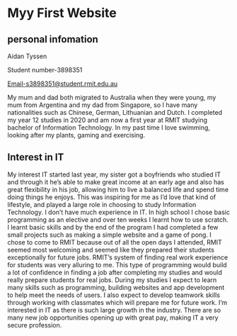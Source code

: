 <!DOCTYPE html>
<html>
<body>
  

<h1>Myy First Website</h1>
<h2> personal infomation </h2>

<p>Aidan Tyssen

Student number-3898351

Email-s3898351@student.rmit.edu.au
</p>
<p>My mum and dad both migrated to Australia when they were young, my mum from Argentina and my dad from Singapore, so I have many nationalities such as Chinese, German, Lithuanian and Dutch.  I completed my year 12 studies in 2020 and am now a first year at RMIT studying bachelor of Information Technology. In my past time I love swimming, looking after my plants, gaming and exercising. </p>
<h2>Interest in IT </h2>
<p>My interest IT started last year, my sister got a boyfriends who studied IT and through it he’s able to make great income at an early age and also has great flexibility in his job, allowing him to live a balanced life and spend time doing things he enjoys.  This was inspiring for me as I’d love that kind of lifestyle, and played a large role in choosing to study Information Technology. 
I don’t have much experience in IT. In high school I chose basic programming as an elective and over ten weeks I learnt how to use scratch. I learnt basic skills and by the end of the program I had completed a few small projects such as making a simple website and a game of pong. 
I chose to come to RMIT because out of all the open days I attended, RMIT seemed most welcoming and seemed like they prepared their students exceptionally for future jobs. RMIT’s system of finding real work experience for students was very alluring to me. This type of programming would build a lot of confidence in finding a job after completing my studies and would really prepare students for real jobs.
During my studies I expect to learn many skills such as programming, building websites and app development to help meet the needs of users. I also expect to develop teamwork skills through working with classmates which will prepare me for future work.
I’m interested in IT as there is such large growth in the industry. There are so many new job opportunities opening up with great pay, making IT a very secure profession. </p>





</body>
</html>
